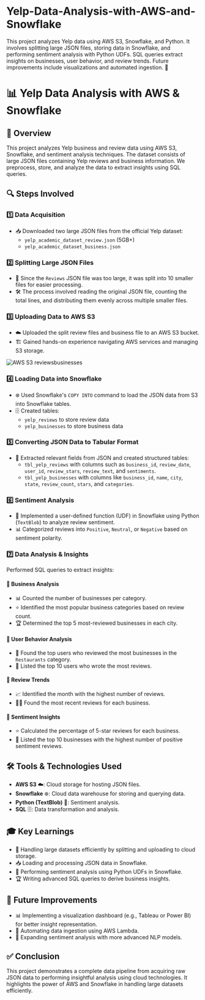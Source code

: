 # Yelp-Data-Analysis-with-AWS-and-Snowflake
This project analyzes Yelp data using AWS S3, Snowflake, and Python. It involves splitting large JSON files, storing data in Snowflake, and performing sentiment analysis with Python UDFs. SQL queries extract insights on businesses, user behavior, and review trends. Future improvements include visualizations and automated ingestion. 🚀


# 📊 Yelp Data Analysis with AWS & Snowflake

## 📝 Overview
This project analyzes Yelp business and review data using AWS S3, Snowflake, and sentiment analysis techniques. The dataset consists of large JSON files containing Yelp reviews and business information. We preprocess, store, and analyze the data to extract insights using SQL queries.

## 🔍 Steps Involved

### 1️⃣ Data Acquisition
- 📥 Downloaded two large JSON files from the official Yelp dataset:
  - `yelp_academic_dataset_review.json` (5GB+)
  - `yelp_academic_dataset_business.json`

### 2️⃣ Splitting Large JSON Files
- 🔄 Since the `Reviews` JSON file was too large, it was split into 10 smaller files for easier processing.
- 🛠️ The process involved reading the original JSON file, counting the total lines, and distributing them evenly across multiple smaller files.

### 3️⃣ Uploading Data to AWS S3
- ☁️ Uploaded the split review files and business file to an AWS S3 bucket.
- 🏗️ Gained hands-on experience navigating AWS services and managing S3 storage.
  
![AWS S3 reviewsbusinesses](https://github.com/user-attachments/assets/3760312f-4ad6-4c99-9665-d45d452df671)

### 4️⃣ Loading Data into Snowflake
- ❄️ Used Snowflake's `COPY INTO` command to load the JSON data from S3 into Snowflake tables.
- 🗄️ Created tables:
  - `yelp_reviews` to store review data
  - `yelp_businesses` to store business data

### 5️⃣ Converting JSON Data to Tabular Format
- 📑 Extracted relevant fields from JSON and created structured tables:
  - `tbl_yelp_reviews` with columns such as `business_id`, `review_date`, `user_id`, `review_stars`, `review_text`, and `sentiments`.
  - `tbl_yelp_businesses` with columns like `business_id`, `name`, `city`, `state`, `review_count`, `stars`, and `categories`.

### 6️⃣ Sentiment Analysis
- 🧠 Implemented a user-defined function (UDF) in Snowflake using Python (`TextBlob`) to analyze review sentiment.
- 📊 Categorized reviews into `Positive`, `Neutral`, or `Negative` based on sentiment polarity.

### 7️⃣ Data Analysis & Insights
Performed SQL queries to extract insights:

#### 🏢 Business Analysis
- 📊 Counted the number of businesses per category.
- ⭐ Identified the most popular business categories based on review count.
- 🏆 Determined the top 5 most-reviewed businesses in each city.

#### 👥 User Behavior Analysis
- 🏅 Found the top users who reviewed the most businesses in the `Restaurants` category.
- 📝 Listed the top 10 users who wrote the most reviews.

#### 📅 Review Trends
- 📈 Identified the month with the highest number of reviews.
- 🕵️‍♂️ Found the most recent reviews for each business.

#### 💬 Sentiment Insights
- ⭐ Calculated the percentage of 5-star reviews for each business.
- 🏅 Listed the top 10 businesses with the highest number of positive sentiment reviews.

## 🛠️ Tools & Technologies Used
- **AWS S3** ☁️: Cloud storage for hosting JSON files.
- **Snowflake** ❄️: Cloud data warehouse for storing and querying data.
- **Python (TextBlob)** 🐍: Sentiment analysis.
- **SQL** 🗄️: Data transformation and analysis.

## 🎓 Key Learnings
- 🔄 Handling large datasets efficiently by splitting and uploading to cloud storage.
- 📥 Loading and processing JSON data in Snowflake.
- 🧠 Performing sentiment analysis using Python UDFs in Snowflake.
- 🏆 Writing advanced SQL queries to derive business insights.

## 🚀 Future Improvements
- 📊 Implementing a visualization dashboard (e.g., Tableau or Power BI) for better insight representation.
- 🤖 Automating data ingestion using AWS Lambda.
- 🧠 Expanding sentiment analysis with more advanced NLP models.

## ✅ Conclusion
This project demonstrates a complete data pipeline from acquiring raw JSON data to performing insightful analysis using cloud technologies. It highlights the power of AWS and Snowflake in handling large datasets efficiently.

